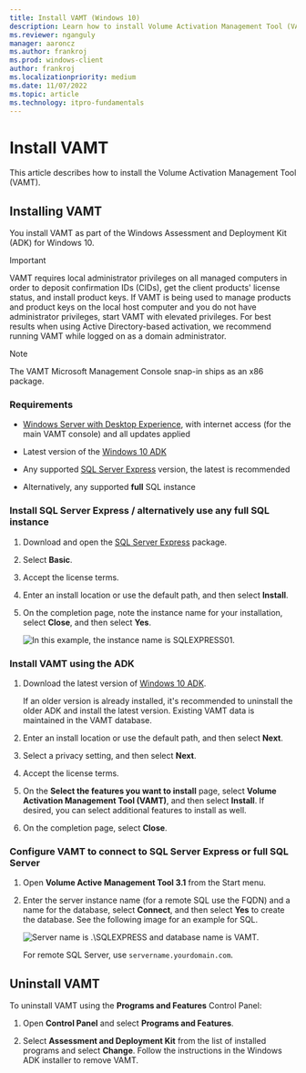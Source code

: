 ```yaml
---
title: Install VAMT (Windows 10)
description: Learn how to install Volume Activation Management Tool (VAMT) as part of the Windows Assessment and Deployment Kit (ADK) for Windows 10.
ms.reviewer: nganguly
manager: aaroncz
ms.author: frankroj
ms.prod: windows-client
author: frankroj
ms.localizationpriority: medium
ms.date: 11/07/2022
ms.topic: article
ms.technology: itpro-fundamentals
---
```


# Install VAMT

This article describes how to install the Volume Activation Management Tool (VAMT).

## Installing VAMT

You install VAMT as part of the Windows Assessment and Deployment Kit (ADK) for Windows 10.

>[!IMPORTANT]
>VAMT requires local administrator privileges on all managed computers in order to deposit confirmation IDs (CIDs), get the client products' license status, and install product keys. If VAMT is being used to manage products and product keys on the local host computer and you do not have administrator privileges, start VAMT with elevated privileges. For best results when using Active Directory-based activation, we recommend running VAMT while logged on as a domain administrator.

>[!NOTE]
>The VAMT Microsoft Management Console snap-in ships as an x86 package.

### Requirements

- [Windows Server with Desktop Experience](/windows-server/get-started/getting-started-with-server-with-desktop-experience), with internet access (for the main VAMT console) and all updates applied

- Latest version of the [Windows 10 ADK](/windows-hardware/get-started/adk-install)

- Any supported [SQL Server Express](https://www.microsoft.com/sql-server/sql-server-editions-express) version, the latest is recommended

- Alternatively, any supported **full** SQL instance

### Install SQL Server Express / alternatively use any full SQL instance

1. Download and open the [SQL Server Express](https://www.microsoft.com/sql-server/sql-server-editions-express) package.

2. Select **Basic**.

3. Accept the license terms.

4. Enter an install location or use the default path, and then select **Install**.

5. On the completion page, note the instance name for your installation, select **Close**, and then select **Yes**.

    ![In this example, the instance name is SQLEXPRESS01.](images/sql-instance.png)

### Install VAMT using the ADK

1. Download the latest version of [Windows 10 ADK](/windows-hardware/get-started/adk-install).

   If an older version is already installed, it's recommended to uninstall the older ADK and install the latest version. Existing VAMT data is maintained in the VAMT database.

2. Enter an install location or use the default path, and then select **Next**.

3. Select a privacy setting, and then select **Next**.

4. Accept the license terms.

5. On the **Select the features you want to install** page, select **Volume Activation Management Tool (VAMT)**, and then select **Install**. If desired, you can select additional features to install as well.

6. On the completion page, select **Close**.

### Configure VAMT to connect to SQL Server Express or full SQL Server

1. Open **Volume Active Management Tool 3.1** from the Start menu.

2. Enter the server instance name (for a remote SQL use the FQDN) and a name for the database, select **Connect**, and then select **Yes** to create the database. See the following image for an example for SQL.

   ![Server name is .\SQLEXPRESS and database name is VAMT.](images/vamt-db.png)

   For remote SQL Server, use `servername.yourdomain.com`.

## Uninstall VAMT

To uninstall VAMT using the **Programs and Features** Control Panel:

1. Open **Control Panel** and select **Programs and Features**.

2. Select **Assessment and Deployment Kit** from the list of installed programs and select **Change**. Follow the instructions in the Windows ADK installer to remove VAMT.
